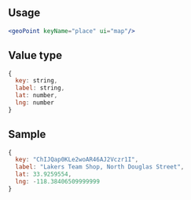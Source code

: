 ## Usage

```jsx
<geoPoint keyName="place" ui="map"/>
```

<!-- STORY -->

## Value type

```js
{
  key: string,
  label: string,
  lat: number,
  lng: number
}
```

## Sample

```js
{
  key: "ChIJQap0KLe2woAR46AJ2Vczr1I",
  label: "Lakers Team Shop, North Douglas Street",
  lat: 33.9259554,
  lng: -118.38406509999999
}
```